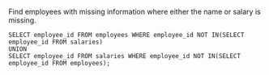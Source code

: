 Find employees with missing information where either the name or salary is missing.

    SELECT employee_id FROM employees WHERE employee_id NOT IN(SELECT employee_id FROM salaries)
    UNION
    SELECT employee_id FROM salaries WHERE employee_id NOT IN(SELECT employee_id FROM employees);
